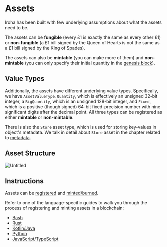 # Assets

Iroha has been built with few underlying assumptions about what the assets
need to be.

The assets can be **fungible** (every £1 is exactly the same as every other
£1) or **non-fungible** (a £1 bill signed by the Queen of Hearts is not the
same as a £1 bill signed by the King of Spades).

The assets can also be **mintable** (you can make more of them) and
**non-mintable** (you can only specify their initial quantity in the
[genesis block](../configure/genesis.md)).

## Value Types

Additionally, the assets have different underlying value types.
Specifically, we have `AssetValueType.Quantity`, which is effectively an
unsigned 32-bit integer, a `BigQuantity`, which is an unsigned 128-bit
integer, and `Fixed`, which is a positive (though signed) 64-bit
fixed-precision number with nine significant digits after the decimal
point. All three types can be registered as either **mintable** or
**non-mintable**.

There is also the `Store` asset type, which is used for storing key-values
in object's metadata. We talk in detail about `Store` asset in the chapter
related to [metadata](metadata.md).

## Asset Structure

![Untitled](/img/asset-diagram.png)

## Instructions

Assets can be [registered](../advanced/isi.md#un-register) and
[minted/burned](../advanced/isi.md#mint-burn).

Refer to one of the language-specific guides to walk you through the
process of registering and minting assets in a blockchain:

- [Bash](../bash.md#_5-registering-and-minting-assets)
- [Rust](../rust.md#_5-registering-and-minting-assets)
- [Kotlin/Java](../kotlin-java.md#_5-registering-and-minting-assets)
- [Python](../python.md#_5-registering-and-minting-assets)
- [JavaScript/TypeScript](../javascript.md#_5-registering-and-minting-assets)
